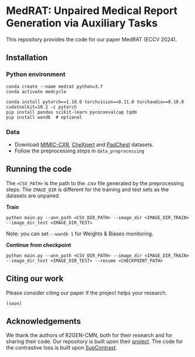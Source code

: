 # MedRAT: Unpaired Medical Report Generation via Auxiliary Tasks

This repository provides the code for our paper MedRAT (ECCV 2024).

## Installation

### Python environment

```
conda create --name medrat python=3.7
conda activate medcycle

conda install pytorch==1.10.0 torchvision==0.11.0 torchaudio==0.10.0 cudatoolkit=10.2 -c pytorch
pip install pandas scikit-learn pycocoevalcap tqdm
pip install wandb  # optional
```

### Data

* Download [MIMIC-CXR](https://physionet.org/content/mimic-cxr/2.0.0/), [CheXpert](https://stanfordmlgroup.github.io/competitions/chexpert/) and [PadChest](https://bimcv.cipf.es/bimcv-projects/padchest/) datasets.
* Follow the preprocessing steps in `data_preprocessing`

## Running the code

The `<CSV_PATH>` is the path to the .csv file generated by the preprocessing steps. The `IMAGE_DIR` is different for the training and test sets as the datasets are unpaired.

**Train**

```
python main.py --ann_path <CSV_DIR_PATH> --image_dir <IMAGE_DIR_TRAIN> --image_dir_test <IMAGE_DIR_TEST>
```

Note: you can set `--wandb 1` for Weights & Biases monitoring.

**Continue from checkpoint**

```
python main.py --ann_path <CSV_DIR_PATH> --image_dir <IMAGE_DIR_TRAIN> --image_dir_test <IMAGE_DIR_TEST> --resume <CHECKPOINT_PATH>
```

## Citing our work

Please consider citing our paper if the project helps your research.

```
(soon)
```

## Acknowledgements

We thank the authors of R2GEN-CMN, both for their research and for sharing their code.
Our repository is built upon their [project](https://github.com/cuhksz-nlp/R2GenCMN).
The code for the contrastive loss is built upon [SupContrast](https://github.com/HobbitLong/SupContrast).
